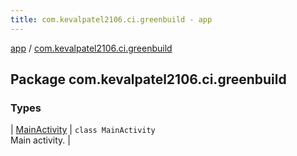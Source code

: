```yaml
---
title: com.kevalpatel2106.ci.greenbuild - app
---
```


[app](../index.html) / [com.kevalpatel2106.ci.greenbuild](./index.html)

## Package com.kevalpatel2106.ci.greenbuild

### Types

| [MainActivity](-main-activity/index.html) | `class MainActivity`<br>Main activity. |

